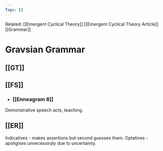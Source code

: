 ```yaml
---
Tags: []
---
```

Related: [[Emergent Cyclical Theory]] [[Emergent Cyclical Theory Article]] [[Grammar]]
# Gravsian Grammar

## [[GT]]

## [[FS]]
- ### [[Enneagram 8]]
Demonstrative speech acts, teaching. 

## [[ER]]

Indicatives - makes assertions but second guesses them. 
Optatives - apoligises unnecessiraly due to uncertainty.

